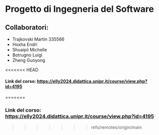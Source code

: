 # Progetto di Ingegneria del Software

## Collaboratori:

* Trajkovski Martin 335566
* Hoxha Endri
* Shuaipii Michelle
* Botrugno Luigi
* Zheng Guoyong

<<<<<<< HEAD
#### Link del corso: https://elly2024.didattica.unipr.it/course/view.php?id=4195
=======
### Link del corso: https://elly2024.didattica.unipr.it/course/view.php?id=4195
>>>>>>> refs/remotes/origin/main
